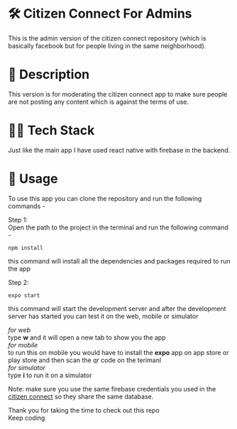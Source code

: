 # 🛠️ Citizen Connect For Admins  
This is the admin version of the citizen connect repository (which is basically facebook but for people living in the same neighborhood).    
# 💬 Description  
This version is for moderating the citizen connect app to make sure people are not posting any content which is against the terms of use.  
# 🧑‍💻 Tech Stack  
Just like the main app I have used react native with firebase in the backend.    
# 📲 Usage  
To use this app you can clone the repository and run the following commands -  
  
Step 1:  
Open the path to the project in the terminal and run the following command - 
```  
npm install  
```  
this command will install all the dependencies and packages required to run the app    
  
Step 2:  
```
expo start   
```
this command will start the development server and after the development server has started you can test it on the web, mobile or simulator  
  
*for web*  
type **w** and it will open a new tab to show you the app  
*for mobile*  
to run this on mobile you would have to install the **expo** app on app store or play store and then scan the qr code on the terimanl  
*for simulator*  
type **i** to run it on a simulator  

Note: make sure you use the same firebase credentials you used in the [citizen connect](https://github.com/abhishek1501kholiya/Citizen) so they share the same database.  

Thank you for taking the time to check out this repo  
Keep coding

